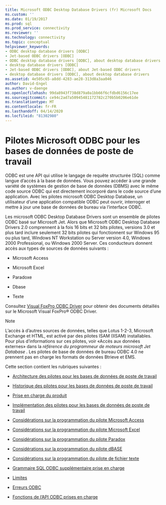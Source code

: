 ```yaml
---
title: Microsoft ODBC Desktop Database Drivers (fr) Microsoft Docs
ms.custom: ''
ms.date: 01/19/2017
ms.prod: sql
ms.prod_service: connectivity
ms.reviewer: ''
ms.technology: connectivity
ms.topic: conceptual
helpviewer_keywords:
- ODBC desktop database drivers [ODBC]
- Jet-based ODBC drivers [ODBC]
- ODBC desktop database drivers [ODBC], about desktop database drivers
- desktop database drivers [ODBC]
- Jet-based ODBC drivers [ODBC], about Jet-based ODBC drivers
- desktop database drivers [ODBC], about desktop database drivers
ms.assetid: 4e505c65-a8dd-4283-ae28-313d8a3aa046
author: David-Engel
ms.author: v-daenge
ms.openlocfilehash: 99da8943f738d879a0a1bb66f6cfdbd6156c17ee
ms.sourcegitcommit: ce94c2ad7a50945481172782c270b5b0206e61de
ms.translationtype: MT
ms.contentlocale: fr-FR
ms.lasthandoff: 04/14/2020
ms.locfileid: "81302980"
---
```

# <a name="microsoft-odbc-desktop-database-drivers"></a>Pilotes Microsoft ODBC pour les bases de données de poste de travail
ODBC est une API qui utilise le langage de requête structurée (SQL) comme langue d’accès à la base de données. Vous pouvez accéder à une grande variété de systèmes de gestion de base de données (DBMS) avec le même code source ODBC qui est directement incorporé dans le code source d’une application. Avec les pilotes microsoft ODBC Desktop Database, un utilisateur d’une application compatible ODBC peut ouvrir, interroger et mettre à jour une base de données de bureau via l’interface ODBC.  
  
 Les microsoft ODBC Desktop Database Drivers sont un ensemble de pilotes ODBC basé sur Microsoft Jet. Alors que Microsoft ODBC Desktop Database Drivers 2.0 comprennent à la fois 16 bits et 32 bits pilotes, versions 3.0 et plus tard inclure seulement 32 bits pilotes qui fonctionnent sur Windows 95 ou plus tard, Windows NT Workstation ou Server version 4.0, Windows 2000 Professional, ou Windows 2000 Server. Ces conducteurs donnent accès aux types de sources de données suivants :  
  
-   Microsoft Access  
  
-   Microsoft Excel  
  
-   Paradoxe  
  
-   Dbase  
  
-   Texte  
  
 Consultez [Visual FoxPro ODBC Driver](../../odbc/microsoft/visual-foxpro-odbc-driver.md) pour obtenir des documents détaillés sur le Microsoft Visual FoxPro® ODBC Driver.  
  
> [!NOTE]  
>  L’accès à d’autres sources de données, telles que Lotus 1-2-3, Microsoft Exchange et HTML, est activé par des pilotes ISAM (IISAM) installables. Pour plus d’informations sur ces pilotes, voir «Accès aux données externes» dans la *référence du programmeur de moteurs microsoft Jet Database .* Les pilotes de base de données de bureau ODBC 4.0 ne prennent pas en charge les formats de données Btrieve et EMS.  
  
 Cette section contient les rubriques suivantes :  
  
-   [Architecture des pilotes pour les bases de données de poste de travail](../../odbc/microsoft/desktop-database-drivers-architecture.md)  
  
-   [Historique des pilotes pour les bases de données de poste de travail](../../odbc/microsoft/history-of-the-desktop-database-drivers.md)  
  
-   [Prise en charge du produit](../../odbc/microsoft/product-support.md)  
  
-   [Implémentation des pilotes pour les bases de données de poste de travail](../../odbc/microsoft/implementing-desktop-database-drivers.md)  
  
-   [Considérations sur la programmation du pilote Microsoft Access](../../odbc/microsoft/microsoft-access-driver-programming-considerations.md)  
  
-   [Considérations sur la programmation du pilote Microsoft Excel](../../odbc/microsoft/microsoft-excel-driver-programming-considerations.md)  
  
-   [Considérations sur la programmation du pilote Paradox](../../odbc/microsoft/paradox-driver-programming-considerations.md)  
  
-   [Considérations sur la programmation du pilote dBASE](../../odbc/microsoft/dbase-driver-programming-considerations.md)  
  
-   [Considérations sur la programmation du pilote de fichier texte](../../odbc/microsoft/text-file-driver-programming-considerations.md)  
  
-   [Grammaire SQL ODBC supplémentaire prise en charge](../../odbc/microsoft/additional-supported-odbc-sql-grammar.md)  
  
-   [Limites](../../odbc/microsoft/limitations.md)  
  
-   [Erreurs ODBC](../../odbc/microsoft/odbc-errors.md)  
  
-   [Fonctions de l’API ODBC prises en charge](../../odbc/microsoft/supported-odbc-api-functions.md)
